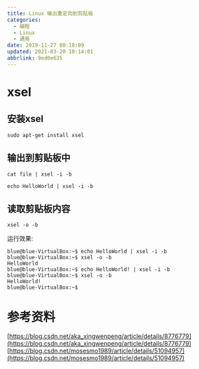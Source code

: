 ```yaml
---
title: Linux 输出重定向到剪贴板
categories: 
  - 编程
  - Linux
  - 通用
date: 2019-11-27 00:18:09
updated: 2021-03-20 10:14:01
abbrlink: 9ed0e635
---
```

# xsel
## 安装xsel
```shell
sudo apt-get install xsel
```
## 输出到剪贴板中
```shell
cat file | xsel -i -b
```

```shell
echo HelloWorld | xsel -i -b
```
## 读取剪贴板内容
```shell
xsel -o -b
```
运行效果:
```
blue@blue-VirtualBox:~$ echo HelloWorld | xsel -i -b
blue@blue-VirtualBox:~$ xsel -o -b
HelloWorld
blue@blue-VirtualBox:~$ echo HelloWorld! | xsel -i -b
blue@blue-VirtualBox:~$ xsel -o -b
HelloWorld!
blue@blue-VirtualBox:~$
```
# 参考资料
[https://blog.csdn.net/aka_xingwenpeng/article/details/8776779](https://blog.csdn.net/aka_xingwenpeng/article/details/8776779)
[https://blog.csdn.net/mosesmo1989/article/details/51094957](https://blog.csdn.net/mosesmo1989/article/details/51094957)
